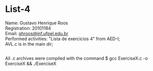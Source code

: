 # List-4
Name: Gustavo Henrique Roos<br>
Registration: 20101184<br>
Email: ghroos@inf.ufpel.edu.br<br>
Performed activities: "Lista de exercícios 4" from AED-I;<br>
AVL.c is in the main dir;<br>
##
All .c archives were compiled with the command $ gcc ExerciseX.c -o ExerciseX && ./ExerciseX<br>

